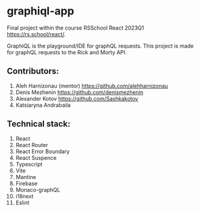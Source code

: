 # graphiql-app
Final project within the course RSSchool React 2023Q1 https://rs.school/react/.

GraphiQL is the playground/IDE for graphQL requests. This project is made for graphQL requests to the Rick and Morty API.

## Contributors:
1. Aleh Harnizonau (mentor) https://github.com/alehharnizonau
2. Denis Mezhenin https://github.com/denismezhenin
3. Alexander Kotov https://github.com/Sashkakotov
4. Katsiaryna Andrabaila

## Technical stack:
1. React
2. React Router
3. React Error Boundary
4. React Suspence
5. Typescript
6. Vite
7. Mantine
8. Firebase
9. Monaco-graphQL
10. i18next
11. Eslint
